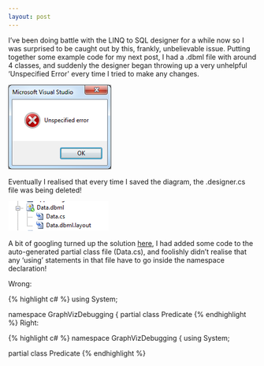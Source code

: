 ```yaml
---
layout: post
---
```


I’ve been doing battle with the LINQ to SQL designer for a while now so I was surprised to be caught out by this, frankly, unbelievable issue.  Putting together some example code for my next post, I had a .dbml file with around 4 classes, and suddenly the designer began throwing up a very unhelpful ‘Unspecified Error' every time I tried to make any changes.

![Error message](/images/2010-01-29-LINQ-to-SQL-Unspecified-Error-and-missing-designer-file-pic1.png)

Eventually I realised that every time I saved the diagram, the .designer.cs file was being deleted!

![Missing file](/images/2010-01-29-LINQ-to-SQL-Unspecified-Error-and-missing-designer-file-pic2.png)

A bit of googling turned up the solution [here](http://smehrozalam.wordpress.com/2009/10/05/linq-to-sql-visual-studio-designer-failed-to-autogenerate-designer-cs-data-classes/), I had added some code to the auto-generated partial class file (Data.cs), and foolishly didn’t realise that any ‘using’ statements in that file have to go inside the namespace declaration! 

Wrong:

{% highlight c# %}
using System;

namespace GraphVizDebugging
{
  partial class Predicate
{% endhighlight %}
Right:

{% highlight c# %}
namespace GraphVizDebugging
{
  using System;

  partial class Predicate
{% endhighlight %}